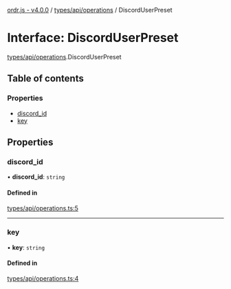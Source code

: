 [ordr.js - v4.0.0](../README.md) / [types/api/operations](../modules/types_api_operations.md) / DiscordUserPreset

# Interface: DiscordUserPreset

[types/api/operations](../modules/types_api_operations.md).DiscordUserPreset

## Table of contents

### Properties

- [discord\_id](types_api_operations.DiscordUserPreset.md#discord_id)
- [key](types_api_operations.DiscordUserPreset.md#key)

## Properties

### discord\_id

• **discord\_id**: `string`

#### Defined in

[types/api/operations.ts:5](https://github.com/LockBlock-dev/ordr.js/blob/6ed11d0/src/types/api/operations.ts#L5)

___

### key

• **key**: `string`

#### Defined in

[types/api/operations.ts:4](https://github.com/LockBlock-dev/ordr.js/blob/6ed11d0/src/types/api/operations.ts#L4)
